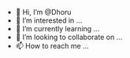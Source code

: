 - 👋 Hi, I’m @Dhoru
- 👀 I’m interested in ...
- 🌱 I’m currently learning ...
- 💞️ I’m looking to collaborate on ...
- 📫 How to reach me ...

<!---
Dhoru/Dhoru is a ✨ special ✨ repository because its `README.md` (this file) appears on your GitHub profile.
You can click the Preview link to take a look at your changes.
--->
